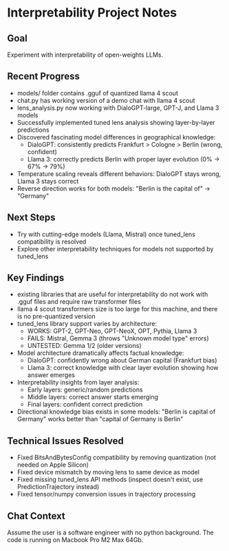 # Interpretability Project Notes

## Goal
Experiment with interpretability of open-weights LLMs.

## Recent Progress
- models/ folder contains .gguf of quantized llama 4 scout
- chat.py has working version of a demo chat with llama 4 scout
- lens_analysis.py now working with DialoGPT-large, GPT-J, and Llama 3 models
- Successfully implemented tuned lens analysis showing layer-by-layer predictions
- Discovered fascinating model differences in geographical knowledge:
  - DialoGPT: consistently predicts Frankfurt > Cologne > Berlin (wrong, confident)
  - Llama 3: correctly predicts Berlin with proper layer evolution (0% → 67% → 79%)
- Temperature scaling reveals different behaviors: DialoGPT stays wrong, Llama 3 stays correct
- Reverse direction works for both models: "Berlin is the capital of" → "Germany"

## Next Steps
- Try with cutting-edge models (Llama, Mistral) once tuned_lens compatibility is resolved
- Explore other interpretability techniques for models not supported by tuned_lens

## Key Findings
- existing libraries that are useful for interpretability do not work with .gguf files and require raw transformer files
- llama 4 scout transformers size is too large for this machine, and there is no pre-quantized version
- tuned_lens library support varies by architecture:
  - WORKS: GPT-2, GPT-Neo, GPT-NeoX, OPT, Pythia, Llama 3
  - FAILS: Mistral, Gemma 3 (throws "Unknown model type" errors)
  - UNTESTED: Gemma 1/2 (older versions)
- Model architecture dramatically affects factual knowledge:
  - DialoGPT: confidently wrong about German capital (Frankfurt bias)
  - Llama 3: correct knowledge with clear layer evolution showing how answer emerges
- Interpretability insights from layer analysis:
  - Early layers: generic/random predictions
  - Middle layers: correct answer starts emerging  
  - Final layers: confident correct prediction
- Directional knowledge bias exists in some models: "Berlin is capital of Germany" works better than "capital of Germany is Berlin"

## Technical Issues Resolved
- Fixed BitsAndBytesConfig compatibility by removing quantization (not needed on Apple Silicon)
- Fixed device mismatch by moving lens to same device as model
- Fixed missing tuned_lens API methods (inspect doesn't exist, use PredictionTrajectory instead)
- Fixed tensor/numpy conversion issues in trajectory processing

## Chat Context
Assume the user is a software engineer with no python background.
The code is running on Macbook Pro M2 Max 64Gb.
